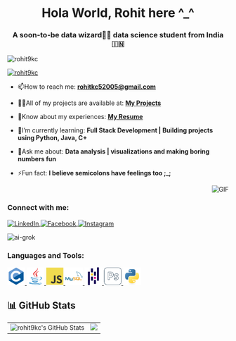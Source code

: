 <h1 align="center">Hola World, Rohit here ^_^</h1>
<h3 align="center">A soon-to-be data wizard🧙‍♂️ data science student from India 🇮🇳</h3>

<p align="left"> <img src="https://komarev.com/ghpvc/?username=rohit9kc&label=Profile%20views&color=0e75b6&style=flat" alt="rohit9kc" /> </p>

<p align="left"> <a href="https://github.com/ryo-ma/github-profile-trophy"><img src="https://github-profile-trophy.vercel.app/?username=rohit9kc" alt="rohit9kc" /></a> </p>

- 📫How to reach me: **rohitkc52005@gmail.com**

- 👨‍💻All of my projects are available at: [**My Projects**](https://github.com/rohit9kc?tab=repositories)
  
- 📄Know about my experiences: [**My Resume**](https://drive.google.com/file/d/1uZ37lbaEma5tnzm89WXjSSSzV99uQzU1/view?usp=sharing)

- 🌱I’m currently learning: **Full Stack Development | Building projects using Python, Java, C+**

- 💬Ask me about: **Data analysis | visualizations and making boring numbers fun**

- ⚡Fun fact: **I believe semicolons have feelings too ;_;**


<p align="right">
  <img src="https://raw.githubusercontent.com/rohit9kc/rohit9kc/main/spyxfamily-spy-x-family.gif" width="150" alt="GIF" />
</p>



<h3 align="left">Connect with me:</h3>
<p align="left">
  <a href="https://www.linkedin.com/in/rohit-kumar-chaudhary-8b0874268/" target="blank">
    <img align="center" src="https://raw.githubusercontent.com/rahuldkjain/github-profile-readme-generator/master/src/images/icons/Social/linked-in-alt.svg" alt="LinkedIn" height="30" width="40" />
  </a>
  <a href="https://www.facebook.com/share/18nt9A1KX9/" target="blank">
    <img align="center" src="https://raw.githubusercontent.com/rahuldkjain/github-profile-readme-generator/master/src/images/icons/Social/facebook.svg" alt="Facebook" height="30" width="40" />
  </a>
  <a href="https://www.instagram.com/rohit_kc._?igsh=bnB0Z201bTM3Nmxz" target="blank">
    <img align="center" src="https://raw.githubusercontent.com/rahuldkjain/github-profile-readme-generator/master/src/images/icons/Social/instagram.svg" alt="Instagram" height="30" width="40" />
  </a>
</p>


![ai-grok](https://github.com/user-attachments/assets/676973d0-0875-4ca0-b733-75a8b7baff9f)


<h3 align="left">Languages and Tools:</h3>
<p align="left">
  <a href="https://www.cprogramming.com/" target="_blank" rel="noreferrer">
    <img src="https://raw.githubusercontent.com/devicons/devicon/master/icons/c/c-original.svg" alt="c" width="40" height="40"/>
  </a>
  <a href="https://www.java.com" target="_blank" rel="noreferrer">
    <img src="https://raw.githubusercontent.com/devicons/devicon/master/icons/java/java-original.svg" alt="java" width="40" height="40"/>
  </a>
  <a href="https://developer.mozilla.org/en-US/docs/Web/JavaScript" target="_blank" rel="noreferrer">
    <img src="https://raw.githubusercontent.com/devicons/devicon/master/icons/javascript/javascript-original.svg" alt="javascript" width="40" height="40"/>
  </a>
  <a href="https://www.mysql.com/" target="_blank" rel="noreferrer">
    <img src="https://raw.githubusercontent.com/devicons/devicon/master/icons/mysql/mysql-original-wordmark.svg" alt="mysql" width="40" height="40"/>
  </a>
  <a href="https://pandas.pydata.org/" target="_blank" rel="noreferrer">
    <img src="https://raw.githubusercontent.com/devicons/devicon/2ae2a900d2f041da66e950e4d48052658d850630/icons/pandas/pandas-original.svg" alt="pandas" width="40" height="40"/>
  </a>
  <a href="https://www.photoshop.com/en" target="_blank" rel="noreferrer">
    <img src="https://raw.githubusercontent.com/devicons/devicon/master/icons/photoshop/photoshop-line.svg" alt="photoshop" width="40" height="40"/>
  </a>
  <a href="https://www.python.org" target="_blank" rel="noreferrer">
    <img src="https://raw.githubusercontent.com/devicons/devicon/master/icons/python/python-original.svg" alt="python" width="40" height="40"/>
  </a>
</p>

## 📊 GitHub Stats

<table>
  <tr>
    <td>
      <!-- GitHub Stats (Left) -->
      <img src="https://github-readme-stats.vercel.app/api?username=rohit9kc&theme=algolia&show_icons=true" alt="rohit9kc's GitHub Stats"/>
    </td>
    <td>
      <!-- Top Languages (Right) -->
      <img src="https://github-readme-stats.vercel.app/api/top-langs/?username=rohit9kc&layout=compact&theme=dark"/>
    </td>
  </tr>
</table>











